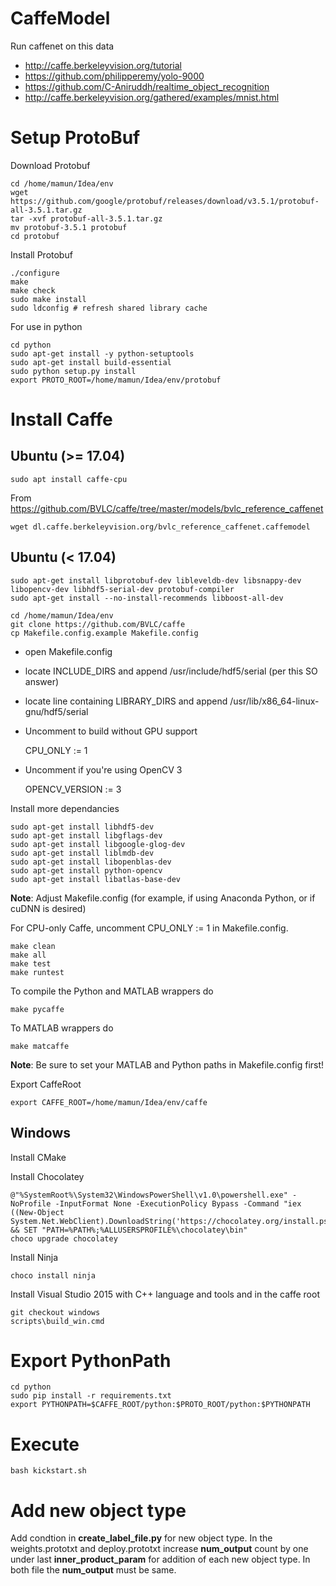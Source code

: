 # CaffeModel

Run caffenet on this data

- http://caffe.berkeleyvision.org/tutorial
- https://github.com/philipperemy/yolo-9000
- https://github.com/C-Aniruddh/realtime_object_recognition
- http://caffe.berkeleyvision.org/gathered/examples/mnist.html

# Setup ProtoBuf

Download Protobuf

    cd /home/mamun/Idea/env
    wget https://github.com/google/protobuf/releases/download/v3.5.1/protobuf-all-3.5.1.tar.gz
    tar -xvf protobuf-all-3.5.1.tar.gz 
    mv protobuf-3.5.1 protobuf
    cd protobuf
    
Install Protobuf

    ./configure
    make
    make check
    sudo make install
    sudo ldconfig # refresh shared library cache
    
For use in python

    cd python
    sudo apt-get install -y python-setuptools
    sudo apt-get install build-essential
    sudo python setup.py install
    export PROTO_ROOT=/home/mamun/Idea/env/protobuf

# Install Caffe

## Ubuntu (>= 17.04)

    sudo apt install caffe-cpu

From https://github.com/BVLC/caffe/tree/master/models/bvlc_reference_caffenet

    wget dl.caffe.berkeleyvision.org/bvlc_reference_caffenet.caffemodel

## Ubuntu (< 17.04)

    sudo apt-get install libprotobuf-dev libleveldb-dev libsnappy-dev libopencv-dev libhdf5-serial-dev protobuf-compiler
    sudo apt-get install --no-install-recommends libboost-all-dev

    cd /home/mamun/Idea/env
    git clone https://github.com/BVLC/caffe
    cp Makefile.config.example Makefile.config

- open Makefile.config
- locate INCLUDE_DIRS and append /usr/include/hdf5/serial (per this SO answer)
- locate line containing LIBRARY_DIRS and append /usr/lib/x86_64-linux-gnu/hdf5/serial
- Uncomment to build without GPU support

    CPU_ONLY := 1

- Uncomment if you're using OpenCV 3

    OPENCV_VERSION := 3

Install more dependancies

    sudo apt-get install libhdf5-dev
    sudo apt-get install libgflags-dev
    sudo apt-get install libgoogle-glog-dev
    sudo apt-get install liblmdb-dev
    sudo apt-get install libopenblas-dev
    sudo apt-get install python-opencv
    sudo apt-get install libatlas-base-dev
    
**Note**: Adjust Makefile.config (for example, if using Anaconda Python, or if cuDNN is desired)
    
For CPU-only Caffe, uncomment CPU_ONLY := 1 in Makefile.config.
    
    make clean
    make all
    make test
    make runtest
    
To compile the Python and MATLAB wrappers do 

    make pycaffe
    
To MATLAB wrappers do 
    
    make matcaffe

**Note**: Be sure to set your MATLAB and Python paths in Makefile.config first!

Export CaffeRoot

    export CAFFE_ROOT=/home/mamun/Idea/env/caffe
    
## Windows

Install CMake

Install Chocolatey

    @"%SystemRoot%\System32\WindowsPowerShell\v1.0\powershell.exe" -NoProfile -InputFormat None -ExecutionPolicy Bypass -Command "iex ((New-Object System.Net.WebClient).DownloadString('https://chocolatey.org/install.ps1'))" && SET "PATH=%PATH%;%ALLUSERSPROFILE%\chocolatey\bin"
    choco upgrade chocolatey

Install Ninja

    choco install ninja
    
Install Visual Studio 2015 with C++ language and tools and in the caffe root

    git checkout windows
    scripts\build_win.cmd

# Export PythonPath

    cd python
    sudo pip install -r requirements.txt
    export PYTHONPATH=$CAFFE_ROOT/python:$PROTO_ROOT/python:$PYTHONPATH
       
# Execute

    bash kickstart.sh
    
# Add new object type

Add condtion in **create_label_file.py** for new object type.
In the weights.prototxt and deploy.prototxt increase **num_output** count by one under last **inner_product_param** for addition of each new object type. 
In both file the **num_output** must be same.